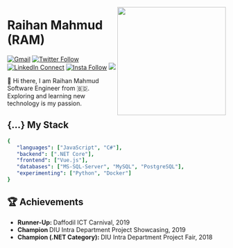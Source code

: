 <a target="_blank" href="https://raihanm95.github.io"><img width="250" align="right" src="https://media.giphy.com/media/KzKDpvEtLcQeh6gC9z/giphy.gif"></a>

# Raihan Mahmud (RAM)

[![Gmail](https://img.shields.io/badge/%20-Send%20Mail-black?color=14171A&labelColor=ef5350&logo=gmail&logoColor=ffffff)](mailto:raihanmahmud.swe@gmail.com?subject=From%20GitHub&cc=mahmudrony95@gmail.com&body=Hi,%20there.%20Found%20you%20from%20GitHub.)
[![Twitter Follow](https://img.shields.io/badge/dynamic/json.svg?color=14171A&labelColor=49b3e3&logo=twitter&logoColor=ffffff&label=&query=%24[0].followers_count&url=https%3A%2F%2Fcdn.syndication.twimg.com%2Fwidgets%2Ffollowbutton%2Finfo.json%3Fscreen_names%3DraihanM95&suffix=%20Followers)](https://twitter.com/raihanM95)
[![LinkedIn Connect](https://img.shields.io/badge/%20-Connect-black?color=14171A&labelColor=0e76a8&logo=linkedin&logoColor=ffffff)](https://www.linkedin.com/in/raihanm95)
[![Insta Follow](https://img.shields.io/badge/%20-Follow-black?color=14171A&labelColor=d81b60&logo=instagram&logoColor=ffffff)](https://www.instagram.com/raihanm95)
![](https://komarev.com/ghpvc/?username=raihanM95)

:wave: Hi there, I am Raihan Mahmud <br/>Software Engineer from :bangladesh:. Exploring and learning new technology is my passion.

## {...} My Stack
```yml
{
   "languages": ["JavaScript", "C#"],
   "backend": [".NET Core"],
   "frontend": ["Vue.js"],
   "databases": ["MS-SQL-Server", "MySQL", "PostgreSQL"],
   "experimenting": ["Python", "Docker"]
}
```

## :trophy: Achievements

<ul>
   <li>
      <b>Runner-Up: </b> Daffodil ICT Carnival, 2019
   </li>
   <li>
      <b>Champion </b> DIU Intra Department Project Showcasing, 2019
   </li>
   <li>
      <b>Champion (.NET Category): </b> DIU Intra Department Project Fair, 2018
   </li>
</ul>
